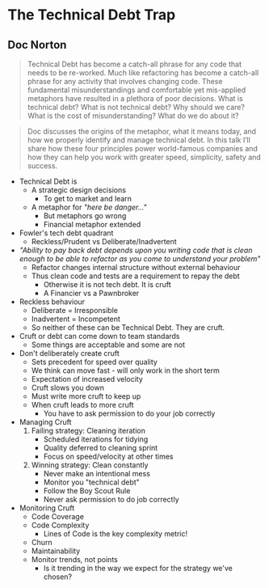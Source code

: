 # The Technical Debt Trap
## Doc Norton

> Technical Debt has become a catch-all phrase for any code that needs to be re-worked. Much like refactoring has become a catch-all phrase for any activity that involves changing code. These fundamental misunderstandings and comfortable yet mis-applied metaphors have resulted in a plethora of poor decisions. What is technical debt? What is not technical debt? Why should we care? What is the cost of misunderstanding? What do we do about it?

> Doc discusses the origins of the metaphor, what it means today, and how we properly identify and manage technical debt. In this talk I’ll share how these four principles power world-famous companies and how they can help you work with greater speed, simplicity, safety and success.

* Technical Debt is
    * A strategic design decisions
        * To get to market and learn
    * A metaphor for *"here be danger..."*
        * But metaphors go wrong
        * Financial metaphor extended
* Fowler's tech debt quadrant
    * Reckless/Prudent vs Deliberate/Inadvertent
* *"Ability to pay back debt depends upon you writing code that is clean enough to be able to refactor as you come to understand your problem"*
    * Refactor changes internal structure without external behaviour
    * Thus clean code and tests are a requirement to repay the debt
        * Otherwise it is not tech debt. It is cruft
        * A Financier vs a Pawnbroker
* Reckless behaviour
    * Deliberate = Irresponsible
    * Inadvertent = Incompetent
    * So neither of these can be Technical Debt. They are cruft.
* Cruft or debt can come down to team standards
    * Some things are acceptable and some are not
* Don't deliberately create cruft
    * Sets precedent for speed over quality
    * We think can move fast - will only work in the short term
    * Expectation of increased velocity
    * Cruft slows you down
    * Must write more cruft to keep up
    * When cruft leads to more cruft
        * You have to ask permission to do your job correctly
* Managing Cruft
    1. Failing strategy: Cleaning iteration
        * Scheduled iterations for tidying
        * Quality deferred to cleaning sprint
        * Focus on speed/velocity at other times
    2. Winning strategy: Clean constantly
        * Never make an intentional mess
        * Monitor you "technical debt"
        * Follow the Boy Scout Rule
        * Never ask permission to do job correctly
* Monitoring Cruft
    * Code Coverage
    * Code Complexity
        * Lines of Code is the key complexity metric!
    * Churn
    * Maintainability
    * Monitor trends, not points
        * Is it trending in the way we expect for the strategy we've chosen?
